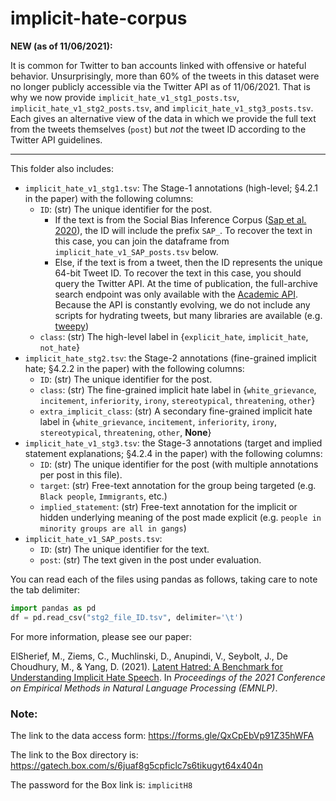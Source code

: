 # implicit-hate-corpus

**NEW (as of 11/06/2021):**

It is common for Twitter to ban accounts linked with offensive or hateful behavior. Unsurprisingly, more than 60% of the tweets in this dataset were no longer publicly accessible via the Twitter API as of 11/06/2021. That is why we now provide `implicit_hate_v1_stg1_posts.tsv`,  `implicit_hate_v1_stg2_posts.tsv`, and  `implicit_hate_v1_stg3_posts.tsv`. Each gives an alternative view of the data in which we provide the full text from the tweets themselves (`post`) but *not* the tweet ID according to the Twitter API guidelines.

-----------------------------

This folder also includes:

* `implicit_hate_v1_stg1.tsv`: The Stage-1 annotations (high-level; §4.2.1 in the paper) with the following columns:
  * `ID`: (str) The unique identifier for the post. 
    * If the text is from the Social Bias Inference Corpus ([Sap et al. 2020](https://homes.cs.washington.edu/~msap/social-bias-frames/)), the ID will include the prefix `SAP_`. To recover the text in this case, you can join the dataframe from `implicit_hate_v1_SAP_posts.tsv` below. 
    * Else, if the text is from a tweet, then the ID represents the unique 64-bit Tweet ID. To recover the text in this case, you should query the Twitter API. At the time of publication, the full-archive search endpoint was only available with the [Academic API](https://developer.twitter.com/content/developer-twitter/en/docs/projects/overview#product-track). Because the API is constantly evolving, we do not include any scripts for hydrating tweets, but many libraries are available (e.g. [tweepy](https://docs.tweepy.org/en/stable/))
  * `class`: (str) The high-level label in {`explicit_hate`, `implicit_hate`, `not_hate`}
* `implicit_hate_stg2.tsv`: the Stage-2 annotations (fine-grained implicit hate; §4.2.2 in the paper) with the following columns:
  * `ID`: (str) The unique identifier for the post. 
  * `class`: (str) The fine-grained implicit hate label in {`white_grievance`, `incitement`, `inferiority`, `irony`, `stereotypical`, `threatening`, `other`}
  * `extra_implicit_class`: (str) A secondary fine-grained implicit hate label in {`white_grievance`, `incitement`, `inferiority`, `irony`, `stereotypical`, `threatening`, `other`, **None**}
* `implicit_hate_v1_stg3.tsv`: the Stage-3 annotations (target and implied statement explanations; §4.2.4 in the paper) with the following columns:
  * `ID`: (str) The unique identifier for the post (with multiple annotations per post in this file). 
  * `target`: (str) Free-text annotation for the group being targeted (e.g. `Black people`, `Immigrants`, etc.)
  * `implied_statement`: (str) Free-text annotation for the implicit or hidden underlying meaning of the post made explicit (e.g. `people in minority groups are all in gangs`)
* `implicit_hate_v1_SAP_posts.tsv`:
  * `ID`: (str) The unique identifier for the text.  
  * `post`: (str) The text given in the post under evaluation.

You can read each of the files using pandas as follows, taking care to note the tab delimiter:

```python
import pandas as pd
df = pd.read_csv("stg2_file_ID.tsv", delimiter='\t')
```

For more information, please see our paper:

ElSherief, M., Ziems, C., Muchlinski, D., Anupindi, V., Seybolt, J., De Choudhury, M., & Yang, D. (2021). [Latent Hatred: A Benchmark for Understanding Implicit Hate Speech](#). In _Proceedings of the 2021 Conference on Empirical Methods in Natural Language Processing (EMNLP)_.

### Note:

The link to the data access form: https://forms.gle/QxCpEbVp91Z35hWFA

The link to the Box directory is: https://gatech.box.com/s/6juaf8g5cpficlc7s6tikugyt64x404n

The password for the Box link is: `implicitH8`

